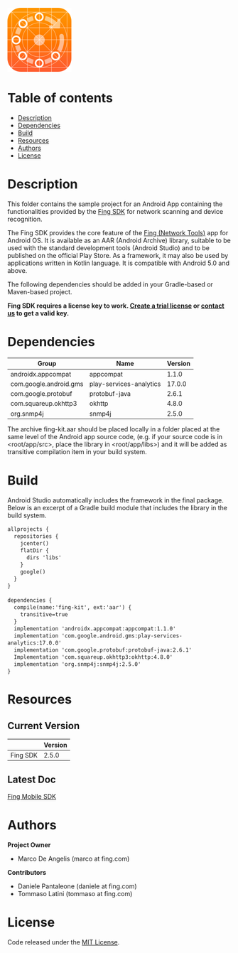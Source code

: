![Fing](app/src/main/res/mipmap-xxhdpi/ic_launcher.png)

# Table of contents

- [Description](#Description)
- [Dependencies](#Dependencies)
- [Build](#Build)
- [Resources](#Resources)
- [Authors](#Authors)
- [License](#License)

# Description

This folder contains the sample project for an Android App containing the functionalities
provided by the [Fing SDK](https://app.fing.com/internet/business/devrecog/documentation) for network scanning and device recognition.

The Fing SDK provides the core feature of the [Fing (Network Tools)](https://play.google.com/store/apps/details?id=com.overlook.android.fing) app for Android
OS. It is available as an AAR (Android Archive) library, suitable to be used with the standard 
development tools (Android Studio) and to be published on the official Play Store. 
As a framework, it may also be used by applications written in Kotlin language. It is
compatible with Android 5.0 and above. 

The following dependencies should be added in your Gradle-based or Maven-based project.

__Fing SDK requires a license key to work. [Create a trial license](https://app.fing.com/internet/business/devrecog/trial) 
or [contact us](mailto:sales@fing.com) to get a valid key.__

# Dependencies

|       Group            | Name                    | Version
| ---------------------- | ----------------------- | --------
| androidx.appcompat     | appcompat               | 1.1.0
| com.google.android.gms | play-services-analytics | 17.0.0
| com.google.protobuf    | protobuf-java           | 2.6.1
| com.squareup.okhttp3   | okhttp                  | 4.8.0
| org.snmp4j             | snmp4j                  | 2.5.0

The archive fing-kit.aar should be placed locally in a folder placed at the same level
of the Android app source code, (e.g. if your source code is in <root/app/src>, place
the library in <root/app/libs>) and it will be added as transitive compilation item in
your build system.

# Build

Android Studio automatically includes the framework in the final package. Below is an
excerpt of a Gradle build module that includes the library in the build system.

```
allprojects {
  repositories {
    jcenter()
    flatDir {
      dirs 'libs'
    }
    google()
  }
}

dependencies {
  compile(name:'fing-kit', ext:'aar') {
    transitive=true
  }
  implementation 'androidx.appcompat:appcompat:1.1.0'
  implementation 'com.google.android.gms:play-services-analytics:17.0.0'
  implementation 'com.google.protobuf:protobuf-java:2.6.1'
  Implementation 'com.squareup.okhttp3:okhttp:4.8.0'
  implementation 'org.snmp4j:snmp4j:2.5.0'
}
```

# Resources

## Current Version

|           | Version |
| --------- | ------- |
| Fing SDK  | 2.5.0   |

## Latest Doc

[Fing Mobile SDK](https://get.fing.com/fing-business/devrecog/documentation/Fing_Mobile_SDK.pdf)

# Authors

**Project Owner**

- Marco De Angelis (marco at fing.com)

**Contributors**

- Daniele Pantaleone (daniele at fing.com)
- Tommaso Latini (tommaso at fing.com)

# License

Code released under the [MIT License](https://github.com/fingltd/devrecog-sample-app-android/blob/master/LICENSE).